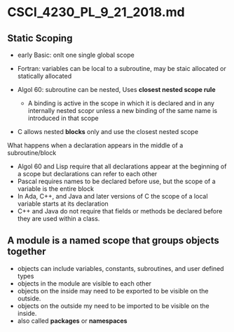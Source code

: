 # CSCI_4230_PL_9_21_2018.md

## Static Scoping

* early Basic: onlt one single global scope
* Fortran: variables can be local to a subroutine, may be staic allocated or statically allocated

* Algol 60: subroutine can be nested, Uses __closest nested scope rule__
  * A binding is active in the scope in which it is declared and in any internally nested scopr unless a new binding of the same name is introduced in that scope

* C allows nested __blocks__ only and use the closest nested scope

What happens when a declaration appears in the middle of a subroutine/block

* Algol 60 and Lisp require that all declarations appear at the beginning of a scope but declarations can refer to each other
* Pascal requires names to be declared before use, but the scope of a variable is the entire block
* In Ada, C++, and Java and later versions of C the scope of a local variable starts at its declaration
* C++ and Java do not require that fields or methods be declared before they are used within a class.

## A module is a named scope that groups objects together

* objects can include variables, constants, subroutines, and user defined types
* objects in the module are visible to each other
* objects on the inside may need to be exported to be visible on the outside.
* objects on the outside my need to be imported to be visible on the inside.
* also called __packages__ or __namespaces__
